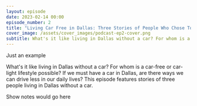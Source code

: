 ```yaml
---
layout: episode
date: 2023-02-14 00:00
episode_number: 2
title: "Living Car Free in Dallas: Three Stories of People Who Chose To Drive Less"
cover_image: /assets/cover_images/podcast-ep2-cover.png
subtitle: What's it like living in Dallas without a car? For whom is a car-free or car-light lifestyle possible? If we must have a car in Dallas, are there ways we can drive less in our daily lives? This episode features stories of three people living in Dallas without a car.
---
```


Just an example

What's it like living in Dallas without a car? For whom is a car-free or car-light lifestyle possible? If we must have a car in Dallas, are there ways we can drive less in our daily lives? This episode features stories of three people living in Dallas without a car.

Show notes would go here